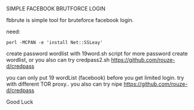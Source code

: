 SIMPLE FACEBOOK BRUTFORCE LOGIN

fbbrute is simple tool for bruteforce facebook login.

need:
```
perl -MCPAN -e 'install Net::SSLeay'
```

create password wordlist with 19word.sh script
for more password create wordlist, or you also can try credpass2.sh <a href="https://github.com/rouze-d/credpass">https://github.com/rouze-d/credpass</a>

you can only put 19 wordList (facebook) before you get limited login.
try with different TOR proxy.. you also can try nipe <a href="https://github.com/rouze-d/credpass">https://github.com/rouze-d/credpass</a>

Good Luck
